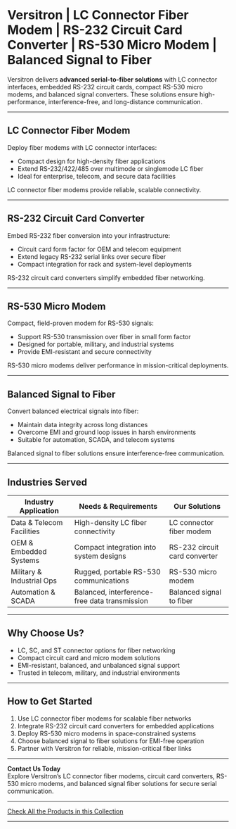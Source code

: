 # Versitron | LC Connector Fiber Modem | RS-232 Circuit Card Converter | RS-530 Micro Modem | Balanced Signal to Fiber

Versitron delivers **advanced serial-to-fiber solutions** with LC connector interfaces, embedded RS-232 circuit cards, compact RS-530 micro modems, and balanced signal converters. These solutions ensure high-performance, interference-free, and long-distance communication.

---

## LC Connector Fiber Modem

Deploy fiber modems with LC connector interfaces:  

- Compact design for high-density fiber applications  
- Extend RS-232/422/485 over multimode or singlemode LC fiber  
- Ideal for enterprise, telecom, and secure data facilities  

LC connector fiber modems provide reliable, scalable connectivity.

---

## RS-232 Circuit Card Converter

Embed RS-232 fiber conversion into your infrastructure:  

- Circuit card form factor for OEM and telecom equipment  
- Extend legacy RS-232 serial links over secure fiber  
- Compact integration for rack and system-level deployments  

RS-232 circuit card converters simplify embedded fiber networking.

---

## RS-530 Micro Modem

Compact, field-proven modem for RS-530 signals:  

- Support RS-530 transmission over fiber in small form factor  
- Designed for portable, military, and industrial systems  
- Provide EMI-resistant and secure connectivity  

RS-530 micro modems deliver performance in mission-critical deployments.

---

## Balanced Signal to Fiber

Convert balanced electrical signals into fiber:  

- Maintain data integrity across long distances  
- Overcome EMI and ground loop issues in harsh environments  
- Suitable for automation, SCADA, and telecom systems  

Balanced signal to fiber solutions ensure interference-free communication.

---

## Industries Served

| Industry Application       | Needs & Requirements                         | Our Solutions                                |
|----------------------------|----------------------------------------------|---------------------------------------------|
| Data & Telecom Facilities  | High-density LC fiber connectivity           | LC connector fiber modem                     |
| OEM & Embedded Systems     | Compact integration into system designs      | RS-232 circuit card converter                |
| Military & Industrial Ops  | Rugged, portable RS-530 communications       | RS-530 micro modem                           |
| Automation & SCADA         | Balanced, interference-free data transmission| Balanced signal to fiber                     |

---

## Why Choose Us?

- LC, SC, and ST connector options for fiber networking  
- Compact circuit card and micro modem solutions  
- EMI-resistant, balanced, and unbalanced signal support  
- Trusted in telecom, military, and industrial environments  

---

## How to Get Started

1. Use LC connector fiber modems for scalable fiber networks  
2. Integrate RS-232 circuit card converters for embedded applications  
3. Deploy RS-530 micro modems in space-constrained systems  
4. Choose balanced signal to fiber solutions for EMI-free operation  
5. Partner with Versitron for reliable, mission-critical fiber links  

---

**Contact Us Today**  
Explore Versitron’s LC connector fiber modems, circuit card converters, RS-530 micro modems, and balanced signal fiber solutions for secure serial communication.  

---

[Check All the Products in this Collection](https://www.versitron.com/collections/serial-to-fiber-converters)

---

